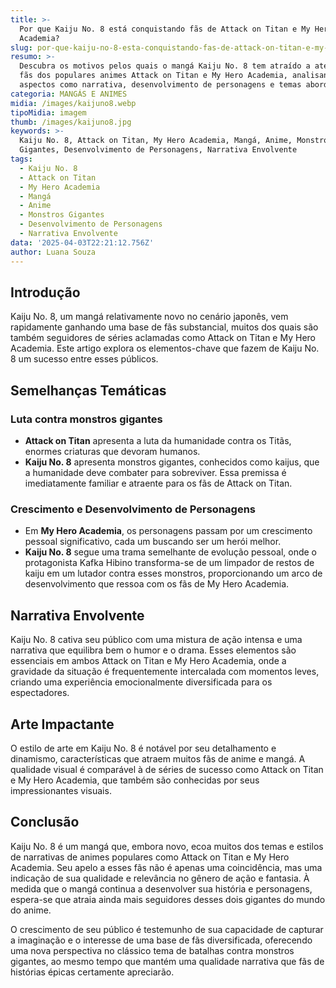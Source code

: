 ```yaml
---
title: >-
  Por que Kaiju No. 8 está conquistando fãs de Attack on Titan e My Hero
  Academia?
slug: por-que-kaiju-no-8-esta-conquistando-fas-de-attack-on-titan-e-my-hero-academia
resumo: >-
  Descubra os motivos pelos quais o mangá Kaiju No. 8 tem atraído a atenção de
  fãs dos populares animes Attack on Titan e My Hero Academia, analisando
  aspectos como narrativa, desenvolvimento de personagens e temas abordados.
categoria: MANGÁS E ANIMES
midia: /images/kaijuno8.webp
tipoMidia: imagem
thumb: /images/kaijuno8.jpg
keywords: >-
  Kaiju No. 8, Attack on Titan, My Hero Academia, Mangá, Anime, Monstros
  Gigantes, Desenvolvimento de Personagens, Narrativa Envolvente
tags:
  - Kaiju No. 8
  - Attack on Titan
  - My Hero Academia
  - Mangá
  - Anime
  - Monstros Gigantes
  - Desenvolvimento de Personagens
  - Narrativa Envolvente
data: '2025-04-03T22:21:12.756Z'
author: Luana Souza
---
```


## Introdução
Kaiju No. 8, um mangá relativamente novo no cenário japonês, vem rapidamente ganhando uma base de fãs substancial, muitos dos quais são também seguidores de séries aclamadas como Attack on Titan e My Hero Academia. Este artigo explora os elementos-chave que fazem de Kaiju No. 8 um sucesso entre esses públicos.

## Semelhanças Temáticas
### Luta contra monstros gigantes
- **Attack on Titan** apresenta a luta da humanidade contra os Titãs, enormes criaturas que devoram humanos.
- **Kaiju No. 8** apresenta monstros gigantes, conhecidos como kaijus, que a humanidade deve combater para sobreviver. Essa premissa é imediatamente familiar e atraente para os fãs de Attack on Titan.

### Crescimento e Desenvolvimento de Personagens
- Em **My Hero Academia**, os personagens passam por um crescimento pessoal significativo, cada um buscando ser um herói melhor.
- **Kaiju No. 8** segue uma trama semelhante de evolução pessoal, onde o protagonista Kafka Hibino transforma-se de um limpador de restos de kaiju em um lutador contra esses monstros, proporcionando um arco de desenvolvimento que ressoa com os fãs de My Hero Academia.

## Narrativa Envolvente
Kaiju No. 8 cativa seu público com uma mistura de ação intensa e uma narrativa que equilibra bem o humor e o drama. Esses elementos são essenciais em ambos Attack on Titan e My Hero Academia, onde a gravidade da situação é frequentemente intercalada com momentos leves, criando uma experiência emocionalmente diversificada para os espectadores.

## Arte Impactante
O estilo de arte em Kaiju No. 8 é notável por seu detalhamento e dinamismo, características que atraem muitos fãs de anime e mangá. A qualidade visual é comparável à de séries de sucesso como Attack on Titan e My Hero Academia, que também são conhecidas por seus impressionantes visuais.

## Conclusão
Kaiju No. 8 é um mangá que, embora novo, ecoa muitos dos temas e estilos de narrativas de animes populares como Attack on Titan e My Hero Academia. Seu apelo a esses fãs não é apenas uma coincidência, mas uma indicação de sua qualidade e relevância no gênero de ação e fantasia. À medida que o mangá continua a desenvolver sua história e personagens, espera-se que atraia ainda mais seguidores desses dois gigantes do mundo do anime.

O crescimento de seu público é testemunho de sua capacidade de capturar a imaginação e o interesse de uma base de fãs diversificada, oferecendo uma nova perspectiva no clássico tema de batalhas contra monstros gigantes, ao mesmo tempo que mantém uma qualidade narrativa que fãs de histórias épicas certamente apreciarão.
